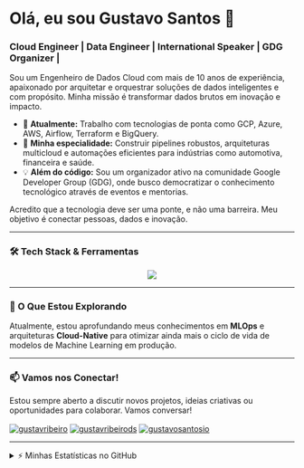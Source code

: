 # Olá, eu sou Gustavo Santos 👋

### Cloud Engineer | Data Engineer | International Speaker | GDG Organizer | 

Sou um Engenheiro de Dados Cloud com mais de 10 anos de experiência, apaixonado por arquitetar e orquestrar soluções de dados inteligentes e com propósito. Minha missão é transformar dados brutos em inovação e impacto.

- 🔭 **Atualmente:** Trabalho com tecnologias de ponta como GCP, Azure, AWS, Airflow, Terraform e BigQuery.
- 🚀 **Minha especialidade:** Construir pipelines robustos, arquiteturas multicloud e automações eficientes para indústrias como automotiva, financeira e saúde.
- 💡 **Além do código:** Sou um organizador ativo na comunidade Google Developer Group (GDG), onde busco democratizar o conhecimento tecnológico através de eventos e mentorias.

 Acredito que a tecnologia deve ser uma ponte, e não uma barreira. Meu objetivo é conectar pessoas, dados e inovação.

---

### 🛠️ Tech Stack & Ferramentas

<p align="center">
  <a href="https://skillicons.dev">
    <img src="https://skillicons.dev/icons?i=gcp,azure,docker,kubernetes,terraform,ansible,git,github,githubactions,python,fediverse,flask,go, openshift,pytorch,redhat" />
  </a>
</p>

---

### 🌱 O Que Estou Explorando

Atualmente, estou aprofundando meus conhecimentos em **MLOps** e arquiteturas **Cloud-Native** para otimizar ainda mais o ciclo de vida de modelos de Machine Learning em produção.

---

### 📫 Vamos nos Conectar!

Estou sempre aberto a discutir novos projetos, ideias criativas ou oportunidades para colaborar. Vamos conversar!

<p align="left">
<a href="https://www.linkedin.com/in/gustavribeiro/" target="blank"><img align="center" src="https://img.shields.io/badge/LinkedIn-0077B5?style=for-the-badge&logo=linkedin&logoColor=white" alt="gustavribeiro"/></a>
<a href="mailto:gustavribeirods@gmail.com" target="blank"><img align="center" src="https://img.shields.io/badge/Gmail-D14836?style=for-the-badge&logo=gmail&logoColor=white" alt="gustavribeirods"/></a>
<a href="https://gustavosantosio.com/" target="blank"><img align="center" src="https://img.shields.io/badge/Website-464646?style=for-the-badge&logo=google-chrome&logoColor=white" alt="gustavosantosio"/></a>
</p>

---
<details>
  <summary>⚡ Minhas Estatísticas no GitHub</summary>
  <br>
  <p align="center">
    <a href="#"><img src="https://github-readme-stats.vercel.app/api?username=gustavosantosio&theme=blueberry&count_private=true&hide_border=true&line_height=20" alt="GitHub Stats"/></a>
    <a href="#"><img src="https://github-readme-stats.vercel.app/api/top-langs/?username=gustavosantosio&layout=compact&theme=blueberry&count_private=true&hide_border=true" alt="Top Languages"/></a>
  </p>
</details>
